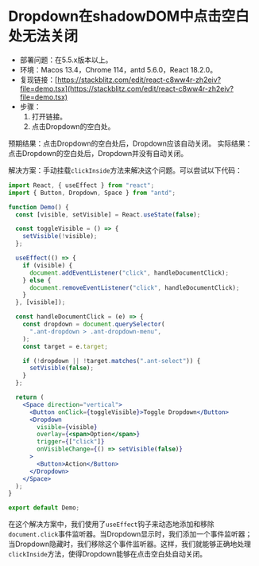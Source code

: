 # Dropdown在shadowDOM中点击空白处无法关闭

- 部署问题：在5.5.x版本以上。
- 环境：Macos 13.4，Chrome 114，antd 5.6.0，React 18.2.0。
- 复现链接：[https://stackblitz.com/edit/react-c8ww4r-zh2eiv?file=demo.tsx](https://stackblitz.com/edit/react-c8ww4r-zh2eiv?file=demo.tsx)
- 步骤：
  1. 打开链接。
  2. 点击Dropdown的空白处。

预期结果：点击Dropdown的空白处后，Dropdown应该自动关闭。
实际结果：点击Dropdown的空白处后，Dropdown并没有自动关闭。

解决方案：手动挂载`clickInside`方法来解决这个问题。可以尝试以下代码：

```jsx
import React, { useEffect } from "react";
import { Button, Dropdown, Space } from "antd";

function Demo() {
  const [visible, setVisible] = React.useState(false);

  const toggleVisible = () => {
    setVisible(!visible);
  };

  useEffect(() => {
    if (visible) {
      document.addEventListener("click", handleDocumentClick);
    } else {
      document.removeEventListener("click", handleDocumentClick);
    }
  }, [visible]);

  const handleDocumentClick = (e) => {
    const dropdown = document.querySelector(
      ".ant-dropdown > .ant-dropdown-menu",
    );
    const target = e.target;

    if (!dropdown || !target.matches(".ant-select")) {
      setVisible(false);
    }
  };

  return (
    <Space direction="vertical">
      <Button onClick={toggleVisible}>Toggle Dropdown</Button>
      <Dropdown
        visible={visible}
        overlay={<span>Option</span>}
        trigger={["click"]}
        onVisibleChange={() => setVisible(false)}
      >
        <Button>Action</Button>
      </Dropdown>
    </Space>
  );
}

export default Demo;
```

在这个解决方案中，我们使用了`useEffect`钩子来动态地添加和移除`document.click`事件监听器。当Dropdown显示时，我们添加一个事件监听器；当Dropdown隐藏时，我们移除这个事件监听器。这样，我们就能够正确地处理`clickInside`方法，使得Dropdown能够在点击空白处自动关闭。
